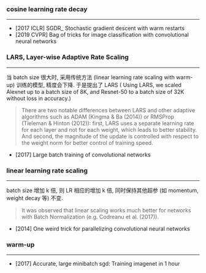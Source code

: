 ### cosine learning rate decay
---
- [2017 ICLR] SGDR_ Stochastic gradient descent with warm restarts
- [2019 CVPR] Bag of tricks for image classification with convolutional neural networks

### LARS, Layer-wise Adaptive Rate Scaling
---
当 batch size 很大时, 采用传统方法 (linear learning rate scaling with warm-up) 训练的模型, 精度会下降. 于是提出了 LARS ( Using LARS, we scaled Alexnet up to a batch size of 8K, and Resnet-50 to a batch size of 32K without loss in accuracy.)

> There are two notable differences between LARS and other adaptive algorithms such as ADAM (Kingma &
> Ba (2014)) or RMSProp (Tieleman & Hinton (2012)): first, LARS uses a separate learning rate for
> each layer and not for each weight, which leads to better stability. And second, the magnitude of the
> update is controlled with respect to the weight norm for better control of training speed.

- [2017] Large batch training of convolutional networks

### linear learning rate scaling 
---
batch size 增加 k 倍, 则 LR 相应的增加 k 倍, 同时保持其他超参 (如 momentum, weight decay 等) 不变.

> It was observed that linear scaling works much better for networks with Batch
> Normalization (e.g. Codreanu et al. (2017)).

- [2014] One weird trick for parallelizing convolutional neural networks

### warm-up
---
- [2017] Accurate, large minibatch sgd: Training imagenet in 1 hour
